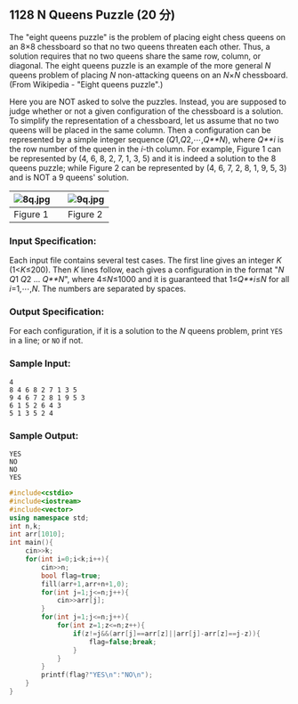 ## 1128 N Queens Puzzle (20 分)

The "eight queens puzzle" is the problem of placing eight chess queens on an 8×8 chessboard so that no two queens threaten each other. Thus, a solution requires that no two queens share the same row, column, or diagonal. The eight queens puzzle is an example of the more general *N* queens problem of placing *N* non-attacking queens on an *N*×*N* chessboard. (From Wikipedia - "Eight queens puzzle".)

Here you are NOT asked to solve the puzzles. Instead, you are supposed to judge whether or not a given configuration of the chessboard is a solution. To simplify the representation of a chessboard, let us assume that no two queens will be placed in the same column. Then a configuration can be represented by a simple integer sequence (*Q*1,*Q*2,⋯,*Q**N*), where *Q**i* is the row number of the queen in the *i*-th column. For example, Figure 1 can be represented by (4, 6, 8, 2, 7, 1, 3, 5) and it is indeed a solution to the 8 queens puzzle; while Figure 2 can be represented by (4, 6, 7, 2, 8, 1, 9, 5, 3) and is NOT a 9 queens' solution.

| ![8q.jpg](https://images.ptausercontent.com/7d0443cf-5c19-4494-98a6-0f0f54894eaa.jpg) |      | ![9q.jpg](https://images.ptausercontent.com/d187e37a-4eb8-4215-8e2c-040a73c5c8d8.jpg) |
| ------------------------------------------------------------ | ---- | ------------------------------------------------------------ |
| Figure 1                                                     |      | Figure 2                                                     |

### Input Specification:

Each input file contains several test cases. The first line gives an integer *K* (1<*K*≤200). Then *K* lines follow, each gives a configuration in the format "*N* *Q*1 *Q*2 ... *Q**N*", where 4≤*N*≤1000 and it is guaranteed that 1≤*Q**i*≤*N* for all *i*=1,⋯,*N*. The numbers are separated by spaces.

### Output Specification:

For each configuration, if it is a solution to the *N* queens problem, print `YES` in a line; or `NO` if not.

### Sample Input:

```in
4
8 4 6 8 2 7 1 3 5
9 4 6 7 2 8 1 9 5 3
6 1 5 2 6 4 3
5 1 3 5 2 4
```

### Sample Output:

```out
YES
NO
NO
YES
```

```C++
#include<cstdio>
#include<iostream>
#include<vector>
using namespace std;
int n,k;
int arr[1010];
int main(){
    cin>>k;
    for(int i=0;i<k;i++){
        cin>>n;
        bool flag=true;
        fill(arr+1,arr+n+1,0);
        for(int j=1;j<=n;j++){
            cin>>arr[j];
        }
        for(int j=1;j<=n;j++){
            for(int z=1;z<=n;z++){
                if(z!=j&&(arr[j]==arr[z]||arr[j]-arr[z]==j-z)){
                    flag=false;break;
                }
            }
        }
        printf(flag?"YES\n":"NO\n");
    }
}
```

